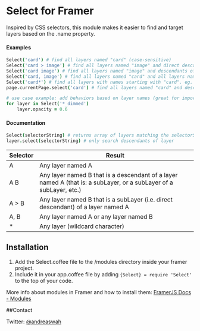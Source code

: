 # Select for Framer

Inspired by CSS selectors, this module makes it easier to find and target layers based on the .name property.


#### Examples
```coffeescript
Select('card') # find all layers named "card" (case-sensitive)
Select('card > image') # find all layers named "image" and direct descandant of layers named "card"
Select('card image') # find all layers named "image" and descendants of layers named "container"
Select('card, image') # find all layers named "card" and all layers named "image"
Select('card*') # find all layers with names starting with "card". eg. card1,card2,card3 etc.
page.currentPage.select('card') # find all layers named "card" and descendants of the current page 

# use case example: add behaviors based on layer names (great for imported layers from Sketch/PS)
for layer in Select('*_dimmed')
    layer.opacity = 0.6

```
#### Documentation
```coffeescript
Select(selectorString) # returns array of layers matching the selectorString
layer.select(selectorString) # only search descendants of layer
```

| Selector      |  Result |
| ------------- | ------------- |
| A    | Any layer named A |
| A B    | Any layer named B that is a descendant of a layer named A (that is: a subLayer, or a subLayer of a subLayer, etc.)  |
| A > B  | Any layer named B that is a subLayer (i.e. direct descendant) of a layer named A  |
| A, B  | Any layer named A or any layer named B |
| *  | Any layer (wildcard character) |

## Installation

1. Add the Select.coffee file to the /modules directory inside your framer project.
2. Include it in your app.coffee file by adding ```{Select} = require 'Select'``` to the top of your code.

More info about modules in Framer and how to install them: [FramerJS Docs - Modules](http://framerjs.com/docs/#modules.modules)

##Contact

Twitter: [@andreaswah](http://twitter.com/andreaswah)
